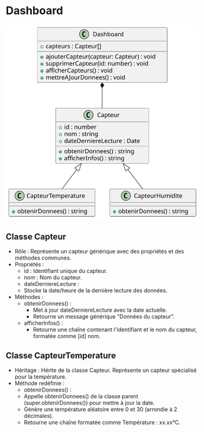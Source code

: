 # Dashboard
![Texte alternatif](classes.svg)
## Classe Capteur
- Rôle : Représente un capteur générique avec des propriétés et des méthodes communes.
- Propriétés :
  - id : Identifiant unique du capteur.
  - nom : Nom du capteur.
  - dateDerniereLecture :
   - Stocke la date/heure de la dernière lecture des données.
- Méthodes :
  - obtenirDonnees() :
    - Met à jour dateDerniereLecture avec la date actuelle.
    - Retourne un message générique "Données du capteur".
  - afficherInfos() :
    - Retourne une chaîne contenant l'identifiant et le nom du capteur, formatée comme [id] nom.
## Classe CapteurTemperature
- Héritage : Hérite de la classe Capteur. Représente un capteur spécialisé pour la température.
- Méthode redéfinie :
  - obtenirDonnees() :
   - Appelle obtenirDonnees() de la classe parent (super.obtenirDonnees()) pour mettre à jour la date.
   - Génère une température aléatoire entre 0 et 30 (arrondie à 2 décimales).
   - Retourne une chaîne formatée comme Température : xx.xx°C.
